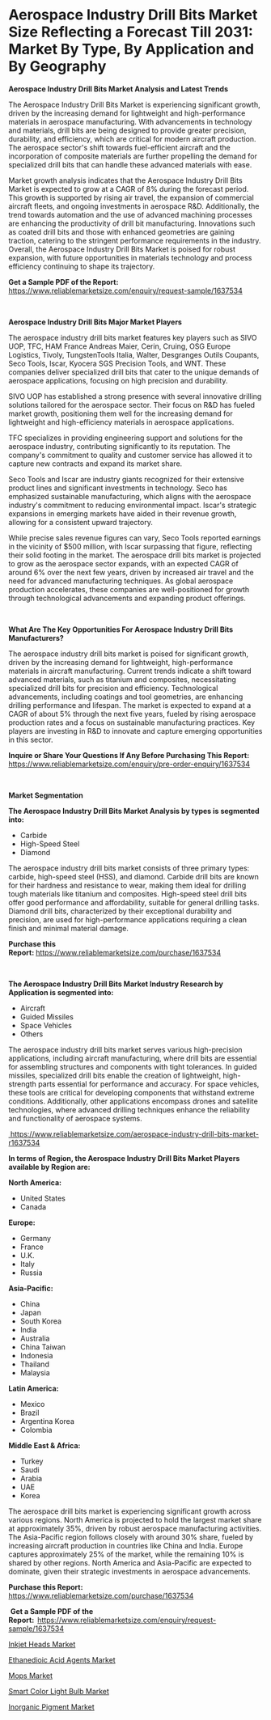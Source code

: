 <p><h1>Aerospace Industry Drill Bits Market Size Reflecting a Forecast Till 2031: Market By Type, By Application and By Geography</h1></p><p><strong>Aerospace Industry Drill Bits Market Analysis and Latest Trends</strong></p>
<p><p>The Aerospace Industry Drill Bits Market is experiencing significant growth, driven by the increasing demand for lightweight and high-performance materials in aerospace manufacturing. With advancements in technology and materials, drill bits are being designed to provide greater precision, durability, and efficiency, which are critical for modern aircraft production. The aerospace sector's shift towards fuel-efficient aircraft and the incorporation of composite materials are further propelling the demand for specialized drill bits that can handle these advanced materials with ease.</p><p>Market growth analysis indicates that the Aerospace Industry Drill Bits Market is expected to grow at a CAGR of 8% during the forecast period. This growth is supported by rising air travel, the expansion of commercial aircraft fleets, and ongoing investments in aerospace R&D. Additionally, the trend towards automation and the use of advanced machining processes are enhancing the productivity of drill bit manufacturing. Innovations such as coated drill bits and those with enhanced geometries are gaining traction, catering to the stringent performance requirements in the industry. Overall, the Aerospace Industry Drill Bits Market is poised for robust expansion, with future opportunities in materials technology and process efficiency continuing to shape its trajectory.</p></p>
<p><strong>Get a Sample PDF of the Report:&nbsp;</strong> <a href="https://www.reliablemarketsize.com/enquiry/request-sample/1637534">https://www.reliablemarketsize.com/enquiry/request-sample/1637534</a></p>
<p>&nbsp;</p>
<p><strong>Aerospace Industry Drill Bits Major Market Players</strong></p>
<p><p>The aerospace industry drill bits market features key players such as SIVO UOP, TFC, HAM France Andreas Maier, Cerin, Cruing, OSG Europe Logistics, Tivoly, TungstenTools Italia, Walter, Desgranges Outils Coupants, Seco Tools, Iscar, Kyocera SGS Precision Tools, and WNT. These companies deliver specialized drill bits that cater to the unique demands of aerospace applications, focusing on high precision and durability.</p><p>SIVO UOP has established a strong presence with several innovative drilling solutions tailored for the aerospace sector. Their focus on R&D has fueled market growth, positioning them well for the increasing demand for lightweight and high-efficiency materials in aerospace applications.</p><p>TFC specializes in providing engineering support and solutions for the aerospace industry, contributing significantly to its reputation. The company's commitment to quality and customer service has allowed it to capture new contracts and expand its market share.</p><p>Seco Tools and Iscar are industry giants recognized for their extensive product lines and significant investments in technology. Seco has emphasized sustainable manufacturing, which aligns with the aerospace industry's commitment to reducing environmental impact. Iscar's strategic expansions in emerging markets have aided in their revenue growth, allowing for a consistent upward trajectory.</p><p>While precise sales revenue figures can vary, Seco Tools reported earnings in the vicinity of $500 million, with Iscar surpassing that figure, reflecting their solid footing in the market. The aerospace drill bits market is projected to grow as the aerospace sector expands, with an expected CAGR of around 6% over the next few years, driven by increased air travel and the need for advanced manufacturing techniques. As global aerospace production accelerates, these companies are well-positioned for growth through technological advancements and expanding product offerings.</p></p>
<p>&nbsp;</p>
<p><strong>What Are The Key Opportunities For Aerospace Industry Drill Bits Manufacturers?</strong></p>
<p><p>The aerospace industry drill bits market is poised for significant growth, driven by the increasing demand for lightweight, high-performance materials in aircraft manufacturing. Current trends indicate a shift toward advanced materials, such as titanium and composites, necessitating specialized drill bits for precision and efficiency. Technological advancements, including coatings and tool geometries, are enhancing drilling performance and lifespan. The market is expected to expand at a CAGR of about 5% through the next five years, fueled by rising aerospace production rates and a focus on sustainable manufacturing practices. Key players are investing in R&D to innovate and capture emerging opportunities in this sector.</p></p>
<p><strong>Inquire or Share Your Questions If Any Before Purchasing This Report:</strong> <a href="https://www.reliablemarketsize.com/enquiry/pre-order-enquiry/1637534">https://www.reliablemarketsize.com/enquiry/pre-order-enquiry/1637534</a></p>
<p>&nbsp;</p>
<p><strong>Market Segmentation</strong></p>
<p><strong>The Aerospace Industry Drill Bits Market Analysis by types is segmented into:</strong></p>
<p><ul><li>Carbide</li><li>High-Speed Steel</li><li>Diamond</li></ul></p>
<p><p>The aerospace industry drill bits market consists of three primary types: carbide, high-speed steel (HSS), and diamond. Carbide drill bits are known for their hardness and resistance to wear, making them ideal for drilling tough materials like titanium and composites. High-speed steel drill bits offer good performance and affordability, suitable for general drilling tasks. Diamond drill bits, characterized by their exceptional durability and precision, are used for high-performance applications requiring a clean finish and minimal material damage.</p></p>
<p><strong>Purchase this Report:&nbsp;</strong><a href="https://www.reliablemarketsize.com/purchase/1637534">https://www.reliablemarketsize.com/purchase/1637534</a></p>
<p>&nbsp;</p>
<p><strong>The Aerospace Industry Drill Bits Market Industry Research by Application is segmented into:</strong></p>
<p><ul><li>Aircraft</li><li>Guided Missiles</li><li>Space Vehicles</li><li>Others</li></ul></p>
<p><p>The aerospace industry drill bits market serves various high-precision applications, including aircraft manufacturing, where drill bits are essential for assembling structures and components with tight tolerances. In guided missiles, specialized drill bits enable the creation of lightweight, high-strength parts essential for performance and accuracy. For space vehicles, these tools are critical for developing components that withstand extreme conditions. Additionally, other applications encompass drones and satellite technologies, where advanced drilling techniques enhance the reliability and functionality of aerospace systems.</p></p>
<p><a href="https://www.reliablemarketsize.com/aerospace-industry-drill-bits-market-r1637534">&nbsp;https://www.reliablemarketsize.com/aerospace-industry-drill-bits-market-r1637534</a></p>
<p><strong>In terms of Region, the Aerospace Industry Drill Bits Market Players available by Region are:</strong></p>
<p>
    <p> <strong> North America: </strong>
        <ul>
            <li>United States</li>
            <li>Canada</li>
        </ul>
        </p> 
    <p> <strong> Europe: </strong>
        <ul>
            <li>Germany</li>
            <li>France</li>
            <li>U.K.</li>
            <li>Italy</li>
            <li>Russia</li>
        </ul>
        </p> 
    <p> <strong> Asia-Pacific: </strong>
        <ul>
            <li>China</li>
            <li>Japan</li>
            <li>South Korea</li>
            <li>India</li>
            <li>Australia</li>
            <li>China Taiwan</li>
            <li>Indonesia</li>
            <li>Thailand</li>
            <li>Malaysia</li>
        </ul>
        </p> 
    <p> <strong> Latin America: </strong>
        <ul>
            <li>Mexico</li>
            <li>Brazil</li>
            <li>Argentina Korea</li>
            <li>Colombia</li>
        </ul>
        </p> 
    <p> <strong> Middle East & Africa: </strong>
        <ul>
            <li>Turkey</li>
            <li>Saudi</li>
            <li>Arabia</li>
            <li>UAE</li>
            <li>Korea</li>
        </ul>
    </p>
    </p>
<p><p>The aerospace drill bits market is experiencing significant growth across various regions. North America is projected to hold the largest market share at approximately 35%, driven by robust aerospace manufacturing activities. The Asia-Pacific region follows closely with around 30% share, fueled by increasing aircraft production in countries like China and India. Europe captures approximately 25% of the market, while the remaining 10% is shared by other regions. North America and Asia-Pacific are expected to dominate, given their strategic investments in aerospace advancements.</p></p>
<p><strong>Purchase this Report: </strong><a href="https://www.reliablemarketsize.com/purchase/1637534">https://www.reliablemarketsize.com/purchase/1637534</a></p>
<p>&nbsp;<strong>Get a Sample PDF of the Report:&nbsp;&nbsp;</strong><a href="https://www.reliablemarketsize.com/enquiry/request-sample/1637534">https://www.reliablemarketsize.com/enquiry/request-sample/1637534</a></p>
<p><strong></strong></p>
<p><p><a href="https://www.linkedin.com/pulse/global-inkjet-heads-market-analysis-trends-forecasts-growth-pu3nf?trackingId=TyYbFnxGTEmn8RpQK31Rug%3D%3D">Inkjet Heads Market</a></p><p><a href="https://medium.com/@arfinanam2022_92893/ethanedioic-acid-agents-market-industry-landscape-growth-trajectories-and-global-markets-4dc4adb07e5b">Ethanedioic Acid Agents Market</a></p><p><a href="https://issuu.com/reportprime-2/docs/mops-market-size-2030.pptx_7915b899942f6b">Mops Market</a></p><p><a href="https://issuu.com/reportprime-2/docs/smart-color-light-bulb-market-size-_dcc8a13f12ab17">Smart Color Light Bulb Market</a></p><p><a href="https://www.linkedin.com/pulse/emerging-inorganic-pigment-market-opportunities-analysis-investors-3wjuf?trackingId=P3bpVJe9T0CEbQLQ5IkzzA%3D%3D">Inorganic Pigment Market</a></p></p>